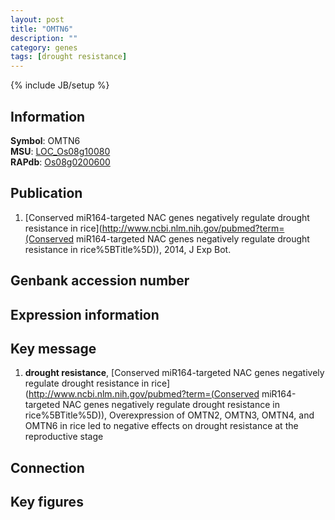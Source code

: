 ```yaml
---
layout: post
title: "OMTN6"
description: ""
category: genes
tags: [drought resistance]
---
```

{% include JB/setup %}

## Information
__Symbol__: OMTN6  
__MSU__: [LOC_Os08g10080](http://rice.plantbiology.msu.edu/cgi-bin/ORF_infopage.cgi?orf=LOC_Os08g10080)  
__RAPdb__: [Os08g0200600](http://rapdb.dna.affrc.go.jp/viewer/gbrowse_details/irgsp1?name=Os08g0200600)  

## Publication
1. [Conserved miR164-targeted NAC genes negatively regulate drought resistance in rice](http://www.ncbi.nlm.nih.gov/pubmed?term=(Conserved miR164-targeted NAC genes negatively regulate drought resistance in rice%5BTitle%5D)), 2014, J Exp Bot.

## Genbank accession number

## Expression information

## Key message
1. __drought resistance__, [Conserved miR164-targeted NAC genes negatively regulate drought resistance in rice](http://www.ncbi.nlm.nih.gov/pubmed?term=(Conserved miR164-targeted NAC genes negatively regulate drought resistance in rice%5BTitle%5D)), Overexpression of OMTN2, OMTN3, OMTN4, and OMTN6 in rice led to negative effects on drought resistance at the reproductive stage

## Connection

## Key figures


